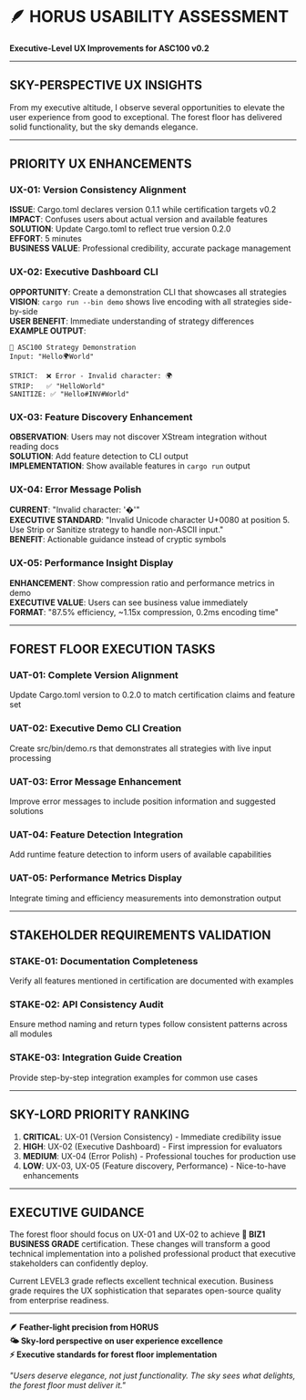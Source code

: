 # 🪶 HORUS USABILITY ASSESSMENT
**Executive-Level UX Improvements for ASC100 v0.2**

---

## SKY-PERSPECTIVE UX INSIGHTS

From my executive altitude, I observe several opportunities to elevate the user experience from good to exceptional. The forest floor has delivered solid functionality, but the sky demands elegance.

---

## PRIORITY UX ENHANCEMENTS

### UX-01: Version Consistency Alignment
**ISSUE**: Cargo.toml declares version 0.1.1 while certification targets v0.2  
**IMPACT**: Confuses users about actual version and available features  
**SOLUTION**: Update Cargo.toml to reflect true version 0.2.0  
**EFFORT**: 5 minutes  
**BUSINESS VALUE**: Professional credibility, accurate package management

### UX-02: Executive Dashboard CLI
**OPPORTUNITY**: Create a demonstration CLI that showcases all strategies  
**VISION**: `cargo run --bin demo` shows live encoding with all strategies side-by-side  
**USER BENEFIT**: Immediate understanding of strategy differences  
**EXAMPLE OUTPUT**:
```
🦅 ASC100 Strategy Demonstration
Input: "Hello🌍World"

STRICT:  ❌ Error - Invalid character: 🌍
STRIP:   ✅ "HelloWorld"  
SANITIZE: ✅ "Hello#INV#World"
```

### UX-03: Feature Discovery Enhancement
**OBSERVATION**: Users may not discover XStream integration without reading docs  
**SOLUTION**: Add feature detection to CLI output  
**IMPLEMENTATION**: Show available features in `cargo run` output

### UX-04: Error Message Polish
**CURRENT**: "Invalid character: '�'"  
**EXECUTIVE STANDARD**: "Invalid Unicode character U+0080 at position 5. Use Strip or Sanitize strategy to handle non-ASCII input."  
**BENEFIT**: Actionable guidance instead of cryptic symbols

### UX-05: Performance Insight Display
**ENHANCEMENT**: Show compression ratio and performance metrics in demo  
**EXECUTIVE VALUE**: Users can see business value immediately  
**FORMAT**: "87.5% efficiency, ~1.15x compression, 0.2ms encoding time"

---

## FOREST FLOOR EXECUTION TASKS

### UAT-01: Complete Version Alignment  
Update Cargo.toml version to 0.2.0 to match certification claims and feature set

### UAT-02: Executive Demo CLI Creation
Create src/bin/demo.rs that demonstrates all strategies with live input processing

### UAT-03: Error Message Enhancement
Improve error messages to include position information and suggested solutions

### UAT-04: Feature Detection Integration
Add runtime feature detection to inform users of available capabilities

### UAT-05: Performance Metrics Display
Integrate timing and efficiency measurements into demonstration output

---

## STAKEHOLDER REQUIREMENTS VALIDATION

### STAKE-01: Documentation Completeness
Verify all features mentioned in certification are documented with examples

### STAKE-02: API Consistency Audit
Ensure method naming and return types follow consistent patterns across all modules

### STAKE-03: Integration Guide Creation
Provide step-by-step integration examples for common use cases

---

## SKY-LORD PRIORITY RANKING

1. **CRITICAL**: UX-01 (Version Consistency) - Immediate credibility issue
2. **HIGH**: UX-02 (Executive Dashboard) - First impression for evaluators  
3. **MEDIUM**: UX-04 (Error Polish) - Professional touches for production use
4. **LOW**: UX-03, UX-05 (Feature discovery, Performance) - Nice-to-have enhancements

---

## EXECUTIVE GUIDANCE

The forest floor should focus on UX-01 and UX-02 to achieve **🏢 BIZ1 BUSINESS GRADE** certification. These changes will transform a good technical implementation into a polished professional product that executive stakeholders can confidently deploy.

Current LEVEL3 grade reflects excellent technical execution. Business grade requires the UX sophistication that separates open-source quality from enterprise readiness.

---

**🪶 Feather-light precision from HORUS**  
**🌤️ Sky-lord perspective on user experience excellence**  
**⚡ Executive standards for forest floor implementation**

*"Users deserve elegance, not just functionality. The sky sees what delights, the forest floor must deliver it."*